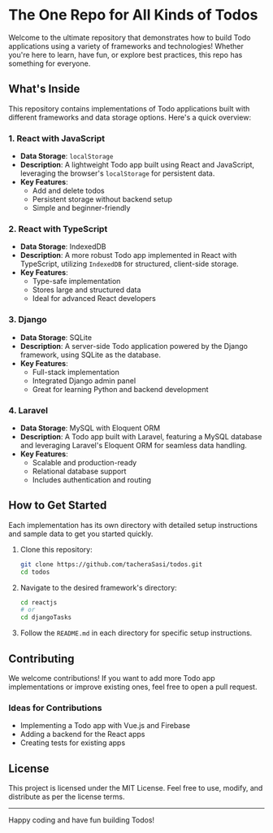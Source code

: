 # The One Repo for All Kinds of Todos

Welcome to the ultimate repository that demonstrates how to build Todo applications using a variety of frameworks and technologies! Whether you're here to learn, have fun, or explore best practices, this repo has something for everyone.

## What's Inside
This repository contains implementations of Todo applications built with different frameworks and data storage options. Here's a quick overview:

### 1. React with JavaScript
- **Data Storage**: `localStorage`
- **Description**: A lightweight Todo app built using React and JavaScript, leveraging the browser's `localStorage` for persistent data.
- **Key Features**:
  - Add and delete todos
  - Persistent storage without backend setup
  - Simple and beginner-friendly

### 2. React with TypeScript
- **Data Storage**: IndexedDB
- **Description**: A more robust Todo app implemented in React with TypeScript, utilizing `IndexedDB` for structured, client-side storage.
- **Key Features**:
  - Type-safe implementation
  - Stores large and structured data
  - Ideal for advanced React developers

### 3. Django
- **Data Storage**: SQLite
- **Description**: A server-side Todo application powered by the Django framework, using SQLite as the database.
- **Key Features**:
  - Full-stack implementation
  - Integrated Django admin panel
  - Great for learning Python and backend development

### 4. Laravel
- **Data Storage**: MySQL with Eloquent ORM
- **Description**: A Todo app built with Laravel, featuring a MySQL database and leveraging Laravel's Eloquent ORM for seamless data handling.
- **Key Features**:
  - Scalable and production-ready
  - Relational database support
  - Includes authentication and routing

## How to Get Started
Each implementation has its own directory with detailed setup instructions and sample data to get you started quickly.

1. Clone this repository:
   ```bash
   git clone https://github.com/tacheraSasi/todos.git
   cd todos
   ```

2. Navigate to the desired framework's directory:
   ```bash
   cd reactjs
   # or
   cd djangoTasks
   ```

3. Follow the `README.md` in each directory for specific setup instructions.

## Contributing
We welcome contributions! If you want to add more Todo app implementations or improve existing ones, feel free to open a pull request.

### Ideas for Contributions
- Implementing a Todo app with Vue.js and Firebase
- Adding a backend for the React apps
- Creating tests for existing apps

## License
This project is licensed under the MIT License. Feel free to use, modify, and distribute as per the license terms.

---

Happy coding and have fun building Todos!


